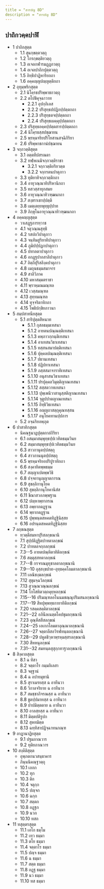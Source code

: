 ```yaml
---
title = "สารบัญ 8D"
description = "สารบัญ 8D"
---
```


## ปาถิกวคฺคปาฬิ

- 1 ปาถิกสุตฺต
  - 1.1 สุนกฺขตฺตวตฺถุ
  - 1.2 โกรกฺขตฺติยวตฺถุ
  - 1.3 อเจลกฬารมฏฺฏกวตฺถุ
  - 1.4 อเจลปาถิกปุตฺตวตฺถุ
  - 1.5 อิทฺธิปาฏิหาริยกถา
  - 1.6 อคฺคญฺญปญฺญตฺติกถา
- 2 อุทุมฺพริกสุตฺต
  - 2.1 นิโคฺรธปริพฺพาชกวตฺถุ
  - 2.2 ตโปชิคุจฺฉาวาท
    - 2.2.1 อุปกฺกิเลส
    - 2.2.2 ปริสุทฺธปปฏิกปฺปตฺตกถา
    - 2.2.3 ปริสุทฺธตจปฺปตฺตกถา
    - 2.2.4 ปริสุทฺธเผคฺคุปฺปตฺตกถา
  - 2.3 ปริสุทฺธอคฺคปฺปตฺตสารปฺปตฺตกถา
  - 2.4 นิโคฺรธสฺสปชฺฌายน
  - 2.5 พฺรหฺมจริยปริโยสานสจฺฉิกิริยา
  - 2.6 ปริพฺพาชกานํปชฺฌายน
- 3 จกฺกวตฺติสุตฺต
  - 3.1 อตฺตทีปสรณตา
  - 3.2 ทฬฺหเนมิจกฺกวตฺติราชา
    - 3.2.1 จกฺกวตฺติอริยวตฺต
    - 3.2.2 จกฺกรตนปาตุภาว
  - 3.3 ทุติยาทิจกฺกวตฺติกถา
  - 3.4 อายุวณฺณาทิปริหานิกถา
  - 3.5 ทสวสฺสายุกสมย
  - 3.6 อายุวณฺณาทิวฑฺฒนกถา
  - 3.7 สงฺขราเชาปฺปตฺติ
  - 3.8 เมตฺเตยฺยพุทฺธุปฺปาท
  - 3.9 ภิกฺขุโนอายุวณฺณาทิวฑฺฒนกถา
- 4 อคฺคญฺญสุตฺต
  - วาเสฏฺฐภารทฺวาช
  - 4.1 จตุวณฺณสุทฺธิ
  - 4.2 รสปถวิปาตุภาว
  - 4.3 จนฺทิมสูริยาทิปาตุภาว
  - 4.4 ภูมิปปฺปฏกปาตุภาว
  - 4.5 ปทาลตาปาตุภาว
  - 4.6 อกฏฺฐปากสาลิปาตุภาว
  - 4.7 อิตฺถิปุริสลิงฺคปาตุภาว
  - 4.8 เมถุนธมฺมสมาจาร
  - 4.9 สาลิวิภาค
  - 4.10 มหาสมฺมตราชา
  - 4.11 พฺราหฺมณมณฺฑล
  - 4.12 เวสฺสมณฺฑล
  - 4.13 สุทฺทมณฺฑล
  - 4.14 ทุจฺจริตาทิกถา
  - 4.15 โพธิปกฺขิยภาวนา
- 5 สมฺปสาทนียสุตฺต
  - 5.1 สาริปุตฺตสีหนาท
    - 5.1.1 กุสลธมฺมเทสนา
    - 5.1.2 อายตนปณฺณตฺติเทสนา
    - 5.1.3 คพฺภาวกฺกนฺติเทสนา
    - 5.1.4 อาเทสนวิธาเทสนา
    - 5.1.5 ทสฺสนสมาปตฺติเทสนา
    - 5.1.6 ปุคฺคลปณฺณตฺติเทสนา
    - 5.1.7 ปธานเทสนา
    - 5.1.8 ปฏิปทาเทสนา
    - 5.1.9 ภสฺสสมาจาราทิเทสนา
    - 5.1.10 อนุสาสนวิธาเทสนา
    - 5.1.11 ปรปุคฺคลวิมุตฺติญาณเทสนา
    - 5.1.12 สสฺสตวาทเทสนา
    - 5.1.13 ปุพฺเพนิวาสานุสฺสติญาณเทสนา
    - 5.1.14 จุตูปปาตญาณเทสนา
    - 5.1.15 อิทฺธิวิธเทสนา
    - 5.1.16 อญฺญถาสตฺถุคุณทสฺสน
    - 5.1.17 อนุโยคทานปฺปการ
  - 5.2 อจฺฉริยอพฺภุต
- 6 ปาสาทิกสุตฺต
  - นิคณฺฐนาฏปุตฺตกาลํกิริยา
  - 6.1 อสมฺมาสมฺพุทฺธปฺปเวทิตธมฺมวินย
  - 6.2 สมฺมาสมฺพุทฺธปฺปเวทิตธมฺมวินย
  - 6.3 สาวกานุตปฺปสตฺถุ
  - 6.4 สาวกานนุตปฺปสตฺถุ
  - 6.5 พฺรหฺมจริยอปริปูราทิกถา
  - 6.6 สงฺคายิตพฺพธมฺม
  - 6.7 สญฺญาเปตพฺพวิธิ
  - 6.8 ปจฺจยานุญฺญาตการณ
  - 6.9 สุขลฺลิกานุโยค
  - 6.10 สุขลฺลิกานุโยคานิสํส
  - 6.11 ขีณาสวอภพฺพฐาน
  - 6.12 ปญฺหาพฺยากรณ
  - 6.13 อพฺยากตฏฺฐาน
  - 6.14 พฺยากตฏฺฐาน
  - 6.15 ปุพฺพนฺตสหคตทิฏฺฐินิสฺสย
  - 6.16 อปรนฺตสหคตทิฏฺฐินิสฺสย
- 7 ลกฺขณสุตฺต
  - ทฺวตฺตึสมหาปุริสลกฺขณานิ
  - 7.1 สุปฺปติฏฺฐิตปาทตาลกฺขณํ
  - 7.2 ปาทตลจกฺกลกฺขณํ
  - 7.3--5 อายตปณฺหิตาทิติลกฺขณํ
  - 7.6 สตฺตุสฺสทตาลกฺขณํ
  - 7.7--8 กรจรณมุทุชาลตาลกฺขณานิ
  - 7.9--10 อุสฺสงฺขปาท-อุทฺธคฺคโลมตาลกฺขณานิ
  - 7.11 เอณิชงฺฆลกฺขณํ
  - 7.12 สุขุมจฺฉวิลกฺขณํ
  - 7.13 สุวณฺณวณฺณลกฺขณํ
  - 7.14 โกโสหิตวตฺถคุยฺหลกฺขณํ
  - 7.15--16 ปริมณฺฑลอโนนมชณฺณุปริมสนลกฺขณานิ
  - 7.17--19 สีหปุพฺพทฺธกายาทิติลกฺขณํ
  - 7.20 รสคฺคสคฺคิตาลกฺขณํ
  - 7.21--22 อภินีลเนตฺตโคปขุมลกฺขณานิ
  - 7.23 อุณฺหีสสีสลกฺขณํ
  - 7.24--25 เอเกกโลมตาอุณฺณาลกฺขณานิ
  - 7.26--27 จตฺตาลีสอวิรฬทนฺตลกฺขณานิ
  - 7.28--29 ปหูตชิวฺหาพฺรหฺมสฺสรลกฺขณานิ
  - 7.30 สีหหนุลกฺขณํ
  - 7.31--32 สมทนฺตสุสุกฺกทาฐาลกฺขณานิ
- 8 สิงฺคาลสุตฺต
  - 8.1 ฉ ทิสา
  - 8.2 จตฺตาโร กมฺมกิเลสา
  - 8.3 จตุฐานํ
  - 8.4 ฉ อปายมุขานิ
  - 8.5 สุราเมรยสฺส ฉ อาทีนวา
  - 8.6 วิกาลจริยาย ฉ อาทีนวา
  - 8.7 สมชฺชาภิจรณสฺส ฉ อาทีนวา
  - 8.8 ชูตปฺปมาทสฺส ฉ อาทีนวา
  - 8.9 ปาปมิตฺตตาย ฉ อาทีนวา
  - 8.10 อาลสฺยสฺส ฉ อาทีนวา
  - 8.11 มิตฺตปติรูปก
  - 8.12 สุหทมิตฺต
  - 8.13 ฉทฺทิสาปฏิจฺฉาทนกณฺฑ
- 9 อาฏานาฏิยสุตฺต
  - 9.1 ปฐมภาณวาร
  - 9.2 ทุติยภาณวาร
- 10 สงฺคีติสุตฺต
  - อุพฺภตกนวสนฺธาคาร
  - ภินฺนนิคณฺฐวตฺถุ
  - 10.1 เอกก
  - 10.2 ทุก
  - 10.3 ติก
  - 10.4 จตุกฺก
  - 10.5 ปญฺจก
  - 10.6 ฉกฺก
  - 10.7 สตฺตก
  - 10.8 อฏฺฐก
  - 10.9 นวก
  - 10.10 ทสก
- 11 ทสุตฺตรสุตฺต
  - 11.1 เอโก ธมฺโม
  - 11.2 เทฺว ธมฺมา
  - 11.3 ตโย ธมฺมา
  - 11.4 จตฺตาโร ธมฺมา
  - 11.5 ปญฺจ ธมฺมา
  - 11.6 ฉ ธมฺมา
  - 11.7 สตฺต ธมฺมา
  - 11.8 อฏฺฐ ธมฺมา
  - 11.9 นว ธมฺมา
  - 11.10 ทส ธมฺมา